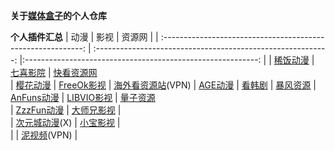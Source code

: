 **关于[媒体盒子](https://github.com/RyensX/MediaBoxPluginRepository)的个人仓库**

**个人插件汇总**
|                             动漫                             |                             影视                             |                             资源网                             |
| :----------------------------------------------------------: | :----------------------------------------------------------: |:----------------------------------------------------------: |
| [稀饭动漫](https://github.com/feiyeyuanye/XfaniAnimePlugin/releases)  |   [七喜影院](https://github.com/feiyeyuanye/QiXiVodPlugin/releases)   |  [快看资源网](https://github.com/feiyeyuanye/KuaiKanVodPlugin/releases)  
| [樱花动漫](https://github.com/feiyeyuanye/SakuraAnime3Plugin/releases) | [FreeOk影视](https://github.com/feiyeyuanye/FreeOkVideoPlugin/releases) | [海外看资源站](https://github.com/feiyeyuanye/HaiwaikanVodPlugin/releases)(VPN) 
|   [AGE动漫](https://github.com/feiyeyuanye/AGEAnimePlugin/releases)   |  [看韩剧](https://github.com/feiyeyuanye/KanHJVideoPlugin/releases)   | [暴风资源](https://github.com/feiyeyuanye/BFZYVodPlugin/releases)
| [AnFuns动漫](https://github.com/feiyeyuanye/AnFunsAnimePlugin/releases) | [LIBVIO影视](https://github.com/feiyeyuanye/LIBVIOVideoPlugin/releases) | [量子资源](https://github.com/feiyeyuanye/LZiZYPlugin/releases)                 
| [ZzzFun动漫](https://github.com/feiyeyuanye/ZzzFunAnimePlugin/releases) | [大师兄影视](https://github.com/feiyeyuanye/DsxysVodPlugin/releases)  |                   
| [次元城动漫](https://github.com/feiyeyuanye/CycdmAnimePlugin/releases)(X) | [小宝影视](https://github.com/feiyeyuanye/XiaoBaoTVVodPlugin/releases) |                   
|                                                              | [泥视频](https://github.com/feiyeyuanye/NiVodPlugin/releases)(VPN)  |                   

